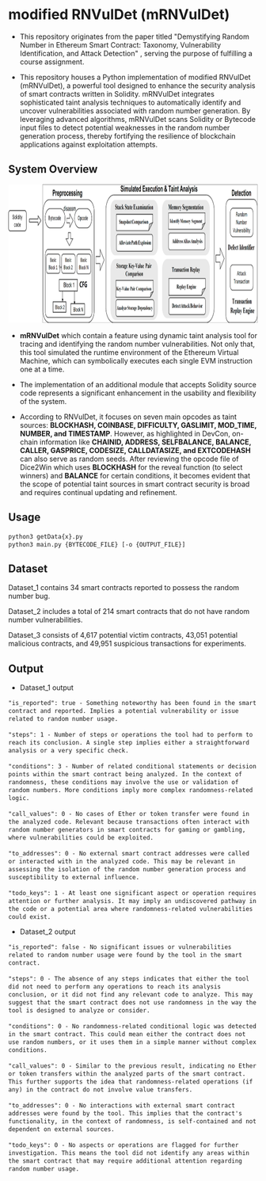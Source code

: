 # modified RNVulDet (mRNVulDet)

- This repository originates from the paper titled "Demystifying Random Number in Ethereum Smart Contract: Taxonomy, Vulnerability Identification, and Attack Detection" , serving the purpose of fulfilling a course assignment.

- This repository houses a Python implementation of modified RNVulDet (mRNVulDet), a powerful tool designed to enhance the security analysis of smart contracts written in Solidity. mRNVulDet integrates sophisticated taint analysis techniques to automatically identify and uncover vulnerabilities associated with random number generation. By leveraging advanced algorithms, mRNVulDet scans Solidity or Bytecode input files to detect potential weaknesses in the random number generation process, thereby fortifying the resilience of blockchain applications against exploitation attempts.


## System Overview
<div align=center><img width="880" height="280" src="./figs/improved.png"/></div>

- **mRNVulDet** which contain a feature using dynamic taint analysis tool for tracing and identifying the random number vulnerabilities. Not only that, this tool simulated the runtime environment of the Ethereum Virtual Machine, which can symbolically executes each single EVM instruction one at a time.

- The implementation of an additional module that accepts Solidity source code represents a significant enhancement in the usability and flexibility of the system.
  
- According to RNVulDet, it focuses on seven main opcodes as taint sources: **BLOCKHASH, COINBASE, DIFFICULTY, GASLIMIT, MOD_TIME, NUMBER, and TIMESTAMP**. However, as highlighted in DevCon, on-chain information like **CHAINID, ADDRESS, SELFBALANCE, BALANCE, CALLER, GASPRICE, CODESIZE, CALLDATASIZE, and EXTCODEHASH** can also serve as random seeds. After reviewing the opcode file of Dice2Win which uses **BLOCKHASH** for the reveal function (to select winners) and **BALANCE** for certain conditions, it becomes evident that the scope of potential taint sources in smart contract security is broad and requires continual updating and refinement.

## Usage

```
python3 getData{x}.py
python3 main.py {BYTECODE_FILE} [-o {OUTPUT_FILE}]
```

## Dataset
Dataset\_1 contains 34 smart contracts reported to possess the random number bug.

Dataset\_2 includes a total of 214 smart contracts that do not have random number vulnerabilities.

Dataset\_3 consists of 4,617 potential victim contracts, 43,051 potential malicious contracts, and 49,951 suspicious transactions for experiments.

## Output
- Dataset_1 output
```
"is_reported": true - Something noteworthy has been found in the smart contract and reported. Implies a potential vulnerability or issue related to random number usage.

"steps": 1 - Number of steps or operations the tool had to perform to reach its conclusion. A single step implies either a straightforward analysis or a very specific check.

"conditions": 3 - Number of related conditional statements or decision points within the smart contract being analyzed. In the context of randomness, these conditions may involve the use or validation of random numbers. More conditions imply more complex randomness-related logic.

"call_values": 0 - No cases of Ether or token transfer were found in the analyzed code. Relevant because transactions often interact with random number generators in smart contracts for gaming or gambling, where vulnerabilities could be exploited.

"to_addresses": 0 - No external smart contract addresses were called or interacted with in the analyzed code. This may be relevant in assessing the isolation of the random number generation process and susceptibility to external influence.

"todo_keys": 1 - At least one significant aspect or operation requires attention or further analysis. It may imply an undiscovered pathway in the code or a potential area where randomness-related vulnerabilities could exist.

```
- Dataset_2 output
```
"is_reported": false - No significant issues or vulnerabilities related to random number usage were found by the tool in the smart contract.

"steps": 0 - The absence of any steps indicates that either the tool did not need to perform any operations to reach its analysis conclusion, or it did not find any relevant code to analyze. This may suggest that the smart contract does not use randomness in the way the tool is designed to analyze or consider.

"conditions": 0 - No randomness-related conditional logic was detected in the smart contract. This could mean either the contract does not use random numbers, or it uses them in a simple manner without complex conditions.

"call_values": 0 - Similar to the previous result, indicating no Ether or token transfers within the analyzed parts of the smart contract. This further supports the idea that randomness-related operations (if any) in the contract do not involve value transfers.

"to_addresses": 0 - No interactions with external smart contract addresses were found by the tool. This implies that the contract's functionality, in the context of randomness, is self-contained and not dependent on external sources.

"todo_keys": 0 - No aspects or operations are flagged for further investigation. This means the tool did not identify any areas within the smart contract that may require additional attention regarding random number usage.

```
